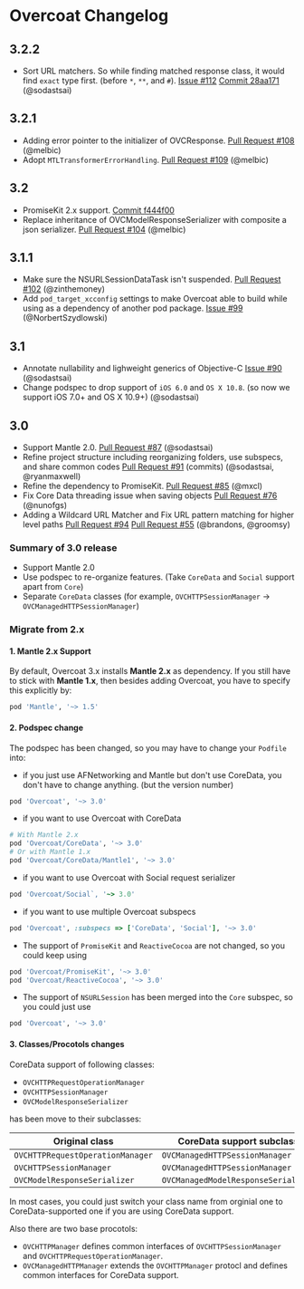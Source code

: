 # Overcoat Changelog

## 3.2.2

* Sort URL matchers. So while finding matched response class, it would find `exact` type first. (before `*`, `**`, and `#`). [Issue #112](https://github.com/Overcoat/Overcoat/issues/112) [Commit 28aa171](https://github.com/Overcoat/Overcoat/commit/28aa1715f83a328e22ba9696f2dd0a292c0eb563) (@sodastsai)

## 3.2.1

* Adding error pointer to the initializer of OVCResponse. [Pull Request #108](https://github.com/Overcoat/Overcoat/pull/108) (@melbic)
* Adopt `MTLTransformerErrorHandling`. [Pull Request #109](https://github.com/Overcoat/Overcoat/pull/109) (@melbic)

## 3.2

* PromiseKit 2.x support. [Commit f444f00 ](https://github.com/Overcoat/Overcoat/commit/f444f00a726967f7bcb76585da47fa1a4cd8aa5d)
* Replace inheritance of OVCModelResponseSerializer with composite a json serializer. [Pull Request #104](https://github.com/Overcoat/Overcoat/pull/104) (@melbic)

## 3.1.1

* Make sure the NSURLSessionDataTask isn't suspended. [Pull Request #102](https://github.com/Overcoat/Overcoat/pull/102) (@zinthemoney)
* Add `pod_target_xcconfig` settings to make Overcoat able to build while using as a dependency of another pod package. [Issue #99](https://github.com/Overcoat/Overcoat/issues/99) (@NorbertSzydlowski)

## 3.1

* Annotate nullability and lighweight generics of Objective-C [Issue #90](https://github.com/Overcoat/Overcoat/issues/90) (@sodastsai)
* Change podspec to drop support of `iOS 6.0` and `OS X 10.8`. (so now we support iOS 7.0+ and OS X 10.9+) (@sodastsai)

## 3.0

* Support Mantle 2.0. [Pull Request #87](https://github.com/Overcoat/Overcoat/pull/87) (@sodastsai)
* Refine project structure including reorganizing folders, use subspecs, and share common codes
  [Pull Request #91](https://github.com/Overcoat/Overcoat/pull/91) (commits) (@sodastsai, @ryanmaxwell)
* Refine the dependency to PromiseKit. [Pull Request #85](https://github.com/Overcoat/Overcoat/pull/85) (@mxcl)
* Fix Core Data threading issue when saving objects [Pull Request #76](https://github.com/Overcoat/Overcoat/pull/76) (@nunofgs)
* Adding a Wildcard URL Matcher and Fix URL pattern matching for higher level paths [Pull Request #94](https://github.com/Overcoat/Overcoat/pull/94) [Pull Request #55](https://github.com/Overcoat/Overcoat/pull/55) (@brandons, @groomsy)

### Summary of 3.0 release

* Support Mantle 2.0
* Use podspec to re-organize features. (Take `CoreData` and `Social` support apart from `Core`)
* Separate `CoreData` classes (for example, `OVCHTTPSessionManager` -> `OVCManagedHTTPSessionManager`)

### Migrate from 2.x

#### 1. Mantle 2.x Support

By default, Overcoat 3.x installs **Mantle 2.x** as dependency.
If you still have to stick with **Mantle 1.x**, then besides adding Overcoat, you have to specify this explicitly by:
```ruby
pod 'Mantle', '~> 1.5'
```

#### 2. Podspec change

The podspec has been changed, so you may have to change your `Podfile` into:

* if you just use AFNetworking and Mantle but don't use CoreData, you don't have to change anything. (but the version number)
```ruby
pod 'Overcoat', '~> 3.0'
```
* if you want to use Overcoat with CoreData
```ruby
# With Mantle 2.x
pod 'Overcoat/CoreData', '~> 3.0'
# Or with Mantle 1.x
pod 'Overcoat/CoreData/Mantle1', '~> 3.0'
```
* if you want to use Overcoat with Social request serializer
```ruby
pod 'Overcoat/Social`, '~> 3.0'
```
* if you want to use multiple Overcoat subspecs
```ruby
pod 'Overcoat', :subspecs => ['CoreData', 'Social'], '~> 3.0'
```
* The support of `PromiseKit` and `ReactiveCocoa` are not changed, so you could keep using
```ruby
pod 'Overcoat/PromiseKit', '~> 3.0'
pod 'Overcoat/ReactiveCocoa', '~> 3.0'
```
* The support of `NSURLSession` has been merged into the `Core` subspec, so you could just use
```ruby
pod 'Overcoat', '~> 3.0'
```

#### 3. Classes/Procotols changes

CoreData support of following classes:

* `OVCHTTPRequestOperationManager`
* `OVCHTTPSessionManager`
* `OVCModelResponseSerializer`

has been move to their subclasses:

Original class                   | CoreData support subclass
-------------------------------- | ------------------------------------
`OVCHTTPRequestOperationManager` | `OVCManagedHTTPSessionManager`
`OVCHTTPSessionManager`          | `OVCManagedHTTPSessionManager`
`OVCModelResponseSerializer`     | `OVCManagedModelResponseSerializer`

In most cases, you could just switch your class name from orginial one to CoreData-supported one
if you are using CoreData support.

Also there are two base procotols:

* `OVCHTTPManager` defines common interfaces of `OVCHTTPSessionManager` and `OVCHTTPRequestOperationManager`.
* `OVCManagedHTTPManager` extends the `OVCHTTPManager` protocl and defines common interfaces for CoreData support.
